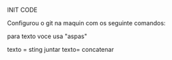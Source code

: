 INIT CODE 

Configurou o git na maquin com os seguinte comandos:








para texto voce usa "aspas"

texto = sting
juntar texto= concatenar 